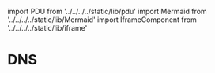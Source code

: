 import PDU from '../../../../static/lib/pdu'
import Mermaid from '../../../../static/lib/Mermaid'
import IframeComponent from '../../../../static/lib/iframe'

# DNS